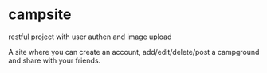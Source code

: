 # campsite
restful project with user authen and image upload

A site where you can create an account, add/edit/delete/post a campground and share with your friends.
